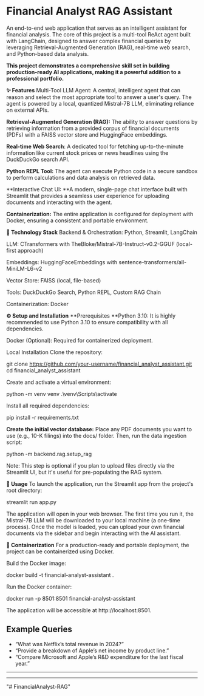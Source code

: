 # Financial Analyst RAG Assistant


An end-to-end web application that serves as an intelligent assistant for financial analysis. The core of this project is a multi-tool ReAct agent built with LangChain, designed to answer complex financial queries by leveraging Retrieval-Augmented Generation (RAG), real-time web search, and Python-based data analysis.

**This project demonstrates a comprehensive skill set in building production-ready AI applications, making it a powerful addition to a professional portfolio.**

**✨ Features**
Multi-Tool LLM Agent: A central, intelligent agent that can reason and select the most appropriate tool to answer a user's query. The agent is powered by a local, quantized Mistral-7B LLM, eliminating reliance on external APIs.

**Retrieval-Augmented Generation (RAG):** The ability to answer questions by retrieving information from a provided corpus of financial documents (PDFs) with a FAISS vector store and HuggingFace embeddings.

**Real-time Web Search**: A dedicated tool for fetching up-to-the-minute information like current stock prices or news headlines using the DuckDuckGo search API.

**Python REPL Tool:** The agent can execute Python code in a secure sandbox to perform calculations and data analysis on retrieved data.

**Interactive Chat UI: **A modern, single-page chat interface built with Streamlit that provides a seamless user experience for uploading documents and interacting with the agent.

**Containerization:** The entire application is configured for deployment with Docker, ensuring a consistent and portable environment.

**🚀 Technology Stack**
Backend & Orchestration: Python, Streamlit, LangChain

LLM: CTransformers with TheBloke/Mistral-7B-Instruct-v0.2-GGUF (local-first approach)

Embeddings: HuggingFaceEmbeddings with sentence-transformers/all-MiniLM-L6-v2

Vector Store: FAISS (local, file-based)

Tools: DuckDuckGo Search, Python REPL, Custom RAG Chain

Containerization: Docker

**⚙️ Setup and Installation**
**Prerequisites
**Python 3.10: It is highly recommended to use Python 3.10 to ensure compatibility with all dependencies.

Docker (Optional): Required for containerized deployment.

Local Installation
Clone the repository:

git clone https://github.com/your-username/financial_analyst_assistant.git
cd financial_analyst_assistant

Create and activate a virtual environment:

python -m venv venv
.\venv\Scripts\activate

Install all required dependencies:

pip install -r requirements.txt

**Create the initial vector database:**
Place any PDF documents you want to use (e.g., 10-K filings) into the docs/ folder. Then, run the data ingestion script:

python -m backend.rag.setup_rag

Note: This step is optional if you plan to upload files directly via the Streamlit UI, but it's useful for pre-populating the RAG system.

**🏃 Usage**
To launch the application, run the Streamlit app from the project's root directory:

streamlit run app.py

The application will open in your web browser. The first time you run it, the Mistral-7B LLM will be downloaded to your local machine (a one-time process). Once the model is loaded, you can upload your own financial documents via the sidebar and begin interacting with the AI assistant.

**🐳 Containerization**
For a production-ready and portable deployment, the project can be containerized using Docker.

Build the Docker image:

docker build -t financial-analyst-assistant .

Run the Docker container:

docker run -p 8501:8501 financial-analyst-assistant

The application will be accessible at http://localhost:8501.
## Example Queries

- “What was Netflix’s total revenue in 2024?”
- “Provide a breakdown of Apple’s net income by product line.”
- “Compare Microsoft and Apple’s R&D expenditure for the last fiscal year.”

---

---
"# FinancialAnalyst-RAG" 

